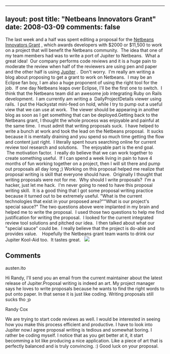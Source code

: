
---
layout: post
title: "Netbeans Innovators Grant"
date: 2008-03-09
comments: false
---


The last week and a half was spent editing a proposal for the [Netbeans Innovators Grant][1] , which awards developers with $2000 or $11,500 to work on a project that will benefit the Netbeans community.  The idea that one of my team members had was to write a port of Jupiter to Netbeans.  What a great idea!  Our company performs code reviews and it is a huge pain to moderate the review when half of the reviewers are using pen and paper and the other half is using [Jupiter][2] .  Don't worry.  I'm really am writing a blog about proposing to get a grant to work on Netbeans.  I may be an Eclipse fan boy, I am also a huge proponent of using the right tool for the job.  If one day Netbeans leaps over Eclipse, I'll be the first one to switch.  I think that the Netbeans team did an awesome job integrating Ruby on Rails development.  I am currently am writing a  DailyProjectDetails viewer using rails.  I put the Hackystat mini-feed on hold, while I try to pump out a useful view that we can use at work.  The viewer should be appearing in another blog as soon as I get something that can be deployed.Getting back to the Netbeans grant, I thought the whole process was enjoyable and painful at the same time.  I must admit that writing proposals suck.  I have helped to write a bunch at work and took the lead on the Netbeans proposal.  It sucks because it is mentally draining and you spend so much time getting the flow and content just right.  I literally spent hours searching online for current review tool research and solutions.   The enjoyable part is the end goal.  The motivation factor.  I really do believe that we can work together to create something useful.  If I can spend a week living in pain to have 4 months of fun working together on a project, then I will sit there and pump out proposals all day long ;) Working on this proposal helped me realize that proposal writing is skill that everyone should have.  Originally I thought that writing proposals were not for me.  Why should I write proposals?  I'm a hacker, just let me hack.  I'm never going to need to have this proposal writing skill.  It is a good thing that I got some proposal writing practice because it turned out to be extremely useful. "What is the current technologies that exist in your proposed area?""What is our project's special sauce?" The two questions above were implanted in my brain and helped me to write the proposal.  I used those two questions to help me find justification for writing the proposal.  I looked for the current integrated review tool solutions and pitched our idea.  I then talked about what our "special sauce" could be.  I really believe that the project is do-able and provides value.    Hopefully the Netbeans grant team wants to drink our Jupiter Kool-Aid too.  It tastes great.   ![][3]     
## Comments ##




austen.ito

Hi Randy,   I'll send you an email from the current maintainer about the latest release of Jupiter.Proposal writing is indeed an art.  My project manager says he loves to write proposals because he wants to find the right words to put onto paper.   In that sense it is just like coding.  Writing proposals still sucks tho ;p


Randy Cox

We are trying to start code reviews as well.  I would be interested in seeing how you make this process efficient and productive.  I have to look into Jupiter now.I agree proposal writing is tedious and somewhat boring.  I rather be coding myself.  I notice that as you get better at it, it start becomming a lot like producing a nice application.  Like a piece of art that is perfectly balanced and is truly convincing.  :)  Good luck on your proposal.




  [1]: http://www.netbeans.org/grant/
  [2]: http://code.google.com/p/jupiter-eclipse-plugin/
  [3]: http://i21.photobucket.com/albums/b251/ipulltrigger/koolaid.jpg
